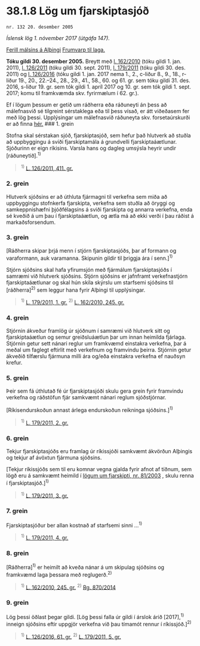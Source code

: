 # 38.1.8 Lög um fjarskiptasjóð

`nr. 132 20. desember 2005`

_Íslensk lög 1. nóvember 2017 (útgáfa 147)._

[Ferill málsins á Alþingi](https://www.althingi.is/thingstorf/thingmalalistar-eftir-thingum/ferill/?ltg=132&mnr=191)
[Frumvarp til laga.](https://www.althingi.is/altext/132/s/0191.html)

**Tóku gildi 30. desember 2005.**
Breytt með
[l. 162/2010](https://althingi.is/altext/stjt/2010.162.html) (tóku gildi 1. jan. 2011),
[l. 126/2011](https://althingi.is/altext/stjt/2011.126.html) (tóku gildi 30. sept. 2011),
[l. 179/2011](https://althingi.is/altext/stjt/2011.179.html) (tóku gildi 30. des. 2011) og
[l. 126/2016](https://althingi.is/altext/stjt/2016.126.html) (tóku gildi 1. jan. 2017 nema 1., 2., c-liður 8., 9., 18., r-liður 19., 20., 22.–24., 28., 29., 41., 58., 60. og 61. gr. sem tóku gildi 31. des. 2016, s-liður 19. gr. sem tók gildi 1. apríl 2017 og 10. gr. sem tók gildi 1. sept. 2017; komu til framkvæmda skv. fyrirmælum í 62. gr.).

Ef í lögum þessum er getið um ráðherra eða ráðuneyti án þess að málefnasvið sé tilgreint sérstaklega eða til þess vísað, er átt viðeðasem fer með lög þessi. Upplýsingar um málefnasvið ráðuneyta skv. forsetaúrskurði er að finna [hér.](2017015.md) ### 1. grein



Stofna skal sérstakan sjóð, fjarskiptasjóð, sem hefur það hlutverk að stuðla að uppbyggingu á sviði fjarskiptamála á grundvelli fjarskiptaáætlunar. Sjóðurinn er eign ríkisins. Varsla hans og dagleg umsýsla heyrir undir [ráðuneytið].<sup>1)</sup> 

> <sup>1)</sup> [L. 126/2011, 411. gr.](https://althingi.is/altext/stjt/2011.126.html)

### 2. grein



Hlutverk sjóðsins er að úthluta fjármagni til verkefna sem miða að uppbyggingu stofnkerfa fjarskipta, verkefna sem stuðla að öryggi og samkeppnishæfni þjóðfélagsins á sviði fjarskipta og annarra verkefna, enda sé kveðið á um þau í fjarskiptaáætlun, og ætla má að ekki verði í þau ráðist á markaðsforsendum.

### 3. grein



[Ráðherra skipar þrjá menn í stjórn fjarskiptasjóðs, þar af formann og varaformann, auk varamanna. Skipunin gildir til þriggja ára í senn.]<sup>1)</sup> 

Stjórn sjóðsins skal hafa yfirumsjón með fjármálum fjarskiptasjóðs í samræmi við hlutverk sjóðsins. Stjórn sjóðsins er jafnframt verkefnastjórn fjarskiptaáætlunar og skal hún skila skýrslu um starfsemi sjóðsins til [ráðherra]<sup>2)</sup> sem leggur hana fyrir Alþingi til upplýsingar.

> <sup>1)</sup> [L. 179/2011, 1. gr.](https://althingi.is/altext/stjt/2011.179.html) <sup>2)</sup> [L. 162/2010, 245. gr.](https://althingi.is/altext/stjt/2010.162.html)

### 4. grein



Stjórnin ákveður framlög úr sjóðnum í samræmi við hlutverk sitt og fjarskiptaáætlun og semur greiðsluáætlun þar um innan heimilda fjárlaga. Stjórnin getur sett nánari reglur um framkvæmd einstakra verkefna, þar á meðal um faglegt eftirlit með verkefnum og framvindu þeirra. Stjórnin getur ákveðið tilfærslu fjármuna milli ára og/eða einstakra verkefna ef nauðsyn krefur.

### 5. grein



Þeir sem fá úthlutað fé úr fjarskiptasjóði skulu gera grein fyrir framvindu verkefna og ráðstöfun fjár samkvæmt nánari reglum sjóðstjórnar.

[Ríkisendurskoðun annast árlega endurskoðun reikninga sjóðsins.]<sup>1)</sup> 

> <sup>1)</sup> [L. 179/2011, 2. gr.](https://althingi.is/altext/stjt/2011.179.html)

### 6. grein



Tekjur fjarskiptasjóðs eru framlag úr ríkissjóði samkvæmt ákvörðun Alþingis og tekjur af ávöxtun fjármuna sjóðsins.

[Tekjur ríkissjóðs sem til eru komnar vegna gjalda fyrir afnot af tíðnum, sem lögð eru á samkvæmt heimild í [lögum um fjarskipti, nr. 81/2003](2003081.md) , skulu renna í fjarskiptasjóð.]<sup>1)</sup> 

> <sup>1)</sup> [L. 179/2011, 3. gr.](https://althingi.is/altext/stjt/2011.179.html)

### 7. grein



Fjarskiptasjóður ber allan kostnað af starfsemi sinni …<sup>1)</sup> 

> <sup>1)</sup> [L. 179/2011, 4. gr.](https://althingi.is/altext/stjt/2011.179.html)

### 8. grein



[Ráðherra]<sup>1)</sup> er heimilt að kveða nánar á um skipulag sjóðsins og framkvæmd laga þessara með reglugerð.<sup>2)</sup> 

> <sup>1)</sup> [L. 162/2010, 245. gr.](https://althingi.is/altext/stjt/2010.162.html) <sup>2)</sup> [Rg. 870/2014](https://althingi.ishttps://www.reglugerd.is/reglugerdir/allar/nr/870-2014)

### 9. grein



Lög þessi öðlast þegar gildi. [Lög þessi falla úr gildi í árslok árið [2017],<sup>1)</sup> inneign sjóðsins eftir uppgjör verkefna við þau tímamót rennur í ríkissjóð.]<sup>2)</sup> 

> <sup>1)</sup> [L. 126/2016, 61. gr.](https://althingi.is/altext/stjt/2016.126.html) <sup>2)</sup> [L. 179/2011, 5. gr.](https://althingi.is/altext/stjt/2011.179.html)
